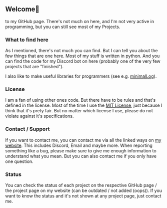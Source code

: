 ## Welcome👋
to my GitHub page. There's not much on here, and I'm not very active in programming, but you can still see most of my Projects.

### What to find here
As I mentioned, there's not much you can find. But I can tell you about the few things that are one here. Most of my stuff is written in python. And you can find the code for my Discord bot on here (probably one of the very few projects that are "finished").

I also like to make useful libraries for programmers (see e.g. [minimalLog](https://github.com/Drainyyyy/minimalLog)).

### License
I am a fan of using other ones code. But there have to be rules and that's defined in the license. Most of the time I use the [MIT License](https://choosealicense.com/licenses/mit/), just because I think that it's prety fair. But no matter which license I use, please do not violate against it's specifications.

### Contact / Support
If you want to contact me, you can contact me via all the linked ways on [my website](https://drainyyy.xyz/contact). This includes Discord, Email and maybe more. When reporting something like a bug, please make sure to give me enough information to understand what you mean. But you can also contact me if you only have one question.

### Status
You can check the status of each project on the respective GitHub page / the project page on my website (can be outdated / not added (oops)). If you want to know the status and it's not shown at any project page, just contact me.
